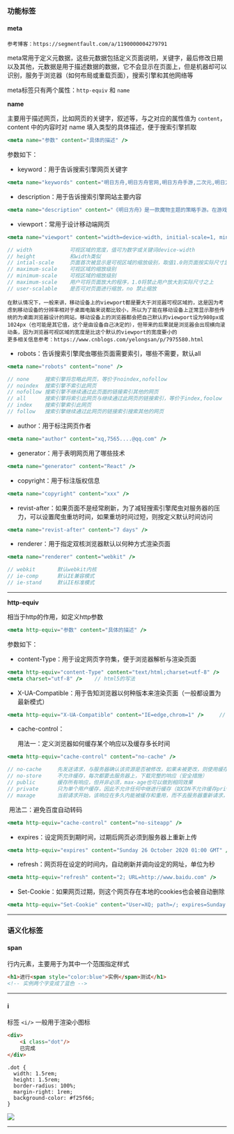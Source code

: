 ### 功能标签

#### meta

```
参考博客：https://segmentfault.com/a/1190000004279791
```

meta常用于定义元数据，这些元数据包括定义页面说明，关键字，最后修改日期以及其他，元数据是用于描述数据的数据，它不会显示在页面上，但是机器却可以识别，服务于浏览器（如何布局或重载页面），搜索引擎和其他网络等

meta标签只有两个属性：`http-equiv` 和 `name`

**name**

主要用于描述网页，比如网页的关键字，叙述等，与之对应的属性值为 `content`，content 中的内容时对 name 填入类型的具体描述，便于搜索引擎抓取

```jsx
<meta name="参数" content="具体的描述" />
```

参数如下：

- keyword：用于告诉搜索引擎网页关键字

```jsx
<meta name="keywords" content="明日方舟,明日方舟官网,明日方舟手游,二次元,明日方舟Arknights,魔物娘,战棋,策略,塔防,塔防RPG,Arknights,人外,Monster">
```

- description：用于告诉搜索引擎网站主要内容

```jsx
<meta name="description" content="《明日方舟》是一款魔物主题的策略手游。在游戏中，玩家将管理一艘满载“ 魔物干员”的方舟，为调查来源神秘的矿石灾难而踏上旅途。在这个宽广而危机四伏的世界中，你或许会看到废土中的城市废墟，或许会看到仿若幻境的亚人国度，或许会遭遇无法解读的神秘，或许参与无比残酷的战争。在有关幻想与异种生命的世界中，体验史诗与想象，情感与牵绊！">
```

- viewport：常用于设计移动端网页

```jsx
<meta name="viewport" content="width=device-width, initial-scale=1, minimum-scale=1" />

// width			可视区域的宽度，值可为数字或关键词device-width
// height			和width类似
// intial-scale		页面首次被显示是可视区域的缩放级别，取值1.0则页面按实际尺寸显示，无任何缩放
// maximum-scale	可视区域的缩放级别
// minimum-scale	可视区域的缩放级别
// maximum-scale	用户可将页面放大的程序，1.0将禁止用户放大到实际尺寸之上
// user-scalable	是否可对页面进行缩放，no 禁止缩放
```

```
在默认情况下，一般来讲，移动设备上的viewport都是要大于浏览器可视区域的，这是因为考虑到移动设备的分辨率相对于桌面电脑来说都比较小，所以为了能在移动设备上正常显示那些传统的为桌面浏览器设计的网站，移动设备上的浏览器都会把自己默认的viewport设为980px或1024px（也可能是其它值，这个是由设备自己决定的），但带来的后果就是浏览器会出现横向滚动条，因为浏览器可视区域的宽度是比这个默认的viewport的宽度要小的
更多相关信息参考：https://www.cnblogs.com/yelongsan/p/7975580.html
```

- robots：告诉搜索引擎爬虫哪些页面需要索引，哪些不需要，默认all

```jsx
<meta name="robots" content="none" />

// none		搜索引擎将忽略此网页，等价于noindex,nofollow
// noindex  搜索引擎不索引此网页
// nofollow 搜索引擎不继续通过此页面的链接索引其他的网页
// all		搜索引擎将索引此网页与继续通过此网页的链接索引，等价于index,foolow
// index	搜索引擎索引此网页
// follow 	搜索引擎继续通过此网页的链接索引搜索其他的网页
```

- author：用于标注网页作者

```jsx
<meta name="author" content="xq,7565....@qq.com" />
```

- generator：用于表明网页用了哪些技术

```jsx
<meta name="generator" content="React" />
```

- copyright：用于标注版权信息

```jsx
<meta name="copyright" content="xxx" />
```

- revist-after：如果页面不是经常刷新，为了减轻搜索引擎爬虫对服务器的压力，可以设置爬虫重坊时间，如果重坊时间过短，则按定义默认时间访问

```jsx
<meta name="revist-after" content="7 days" />
```

- renderer：用于指定双核浏览器默认以何种方式渲染页面

```jsx
<meta name="renderer" content="webkit" />

// webkit		默认webkit内核
// ie-comp		默认IE兼容模式
// ie-stand		默认IE标准模式
```

----

**http-equiv**

相当于http的作用，如定义http参数

```jsx
<meta http-equiv="参数" content="具体的描述" />
```

参数如下：

- content-Type：用于设定网页字符集，便于浏览器解析与渲染页面

```jsx
<meta http-equiv="content-Type" content="text/html;charset=utf-8" />	// 旧的写法
<meta charset="utf-8" />	// html5的写法
```

- X-UA-Compatible：用于告知浏览器以何种版本来渲染页面（一般都设置为最新模式）

```jsx
<meta http-equiv="X-UA-Compatible" content="IE=edge,chrom=1" />		// 指定IE和Chrome使用最新版本渲染当前页面
```

- cache-control：

  用法一：定义浏览器如何缓存某个响应以及缓存多长时间

```jsx
<meta http-equiv="cache-control" content="no-cache" />

// no-cache		先发送请求，与服务器确认该资源是否被修改，如果未被更改，则使用缓存
// no-store		不允许缓存，每次都要去服务器上，下载完整的响应（安全措施）
// public		缓存所有响应，但并非必须，max-age也可以做到相同效果
// private		只为单个用户缓存，因此不允许任何中继进行缓存（如CDN不允许缓存private的响应）
// maxage		当前请求开始，该响应在多久内能被缓存和重用，而不去服务器重新请求，单位为秒
```

​		用法二：避免百度自动转码

```jsx
<meta http-equiv="cache-control" content="no-siteapp" />
```

- expires：设定网页到期时间，过期后网页必须到服务器上重新上传

```jsx
<meta http-equiv="expires" content="Sunday 26 October 2020 01:00 GMT" />
```

- refresh：网页将在设定的时间内，自动刷新并调向设定的网址，单位为秒

```jsx
<meta http-equiv="refresh" content="2; URL=http://www.baidu.com" />
```

- Set-Cookie：如果网页过期，则这个网页存在本地的cookies也会被自动删除

```jsx
<meta http-equiv="Set-Cookie" content="User=XQ; path=/; expires=Sunday 26 October 2020 01:00 GMT" />
```



----

### 语义化标签

#### span

行内元素，主要用于为其中一个范围指定样式

```html
<h1>进行<span style="color:blue">实例</span>测试</h1>
<!-- 实例两个字变成了蓝色 -->
```



---

#### i

标签 `<i/>` 一般用于渲染小图标

```html
<div>
    <i class="dot"/>
    已完成
</div>
```

```less
.dot {
  width: 1.5rem;
  height: 1.5rem;
  border-radius: 100%;
  margin-right: 1rem;
  background-color: #f25f66;
}
```

<img src="https://img-blog.csdnimg.cn/20201026145100883.png#pic_center" style="margin:0">



---

